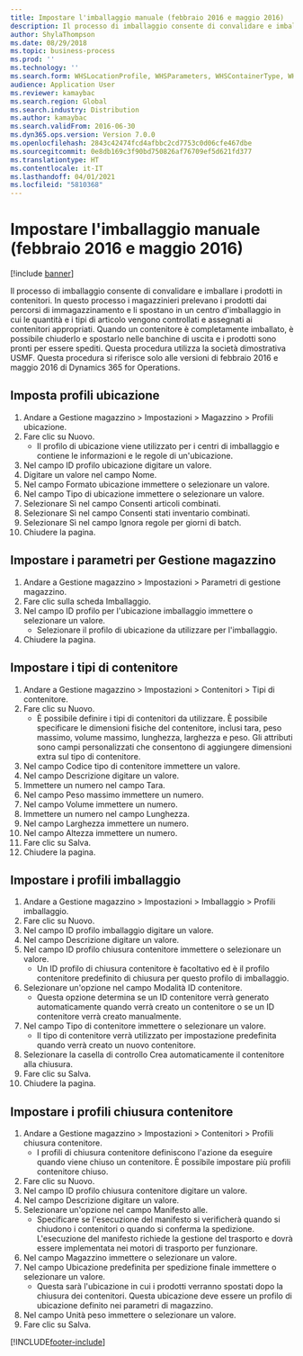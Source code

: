 ```yaml
---
title: Impostare l'imballaggio manuale (febbraio 2016 e maggio 2016)
description: Il processo di imballaggio consente di convalidare e imballare i prodotti in contenitori.
author: ShylaThompson
ms.date: 08/29/2018
ms.topic: business-process
ms.prod: ''
ms.technology: ''
ms.search.form: WHSLocationProfile, WHSParameters, WHSContainerType, WHSPackProfile, WHSCloseContainerProfile, InventLocationIdLookup, UnitOfMeasureLookup
audience: Application User
ms.reviewer: kamaybac
ms.search.region: Global
ms.search.industry: Distribution
ms.author: kamaybac
ms.search.validFrom: 2016-06-30
ms.dyn365.ops.version: Version 7.0.0
ms.openlocfilehash: 2843c42474fcd4afbbc2cd7753c0d06cfe467dbe
ms.sourcegitcommit: 0e8db169c3f90bd750826af76709ef5d621fd377
ms.translationtype: HT
ms.contentlocale: it-IT
ms.lasthandoff: 04/01/2021
ms.locfileid: "5810368"
---
```

# <a name="set-up-manual-packing-february-2016--may-2016"></a>Impostare l'imballaggio manuale (febbraio 2016 e maggio 2016)

[!include [banner](../../includes/banner.md)]

Il processo di imballaggio consente di convalidare e imballare i prodotti in contenitori. In questo processo i magazzinieri prelevano i prodotti dai percorsi di immagazzinamento e li spostano in un centro d'imballaggio in cui le quantità e i tipi di articolo vengono controllati e assegnati ai contenitori appropriati. Quando un contenitore è completamente imballato, è possibile chiuderlo e spostarlo nelle banchine di uscita e i prodotti sono pronti per essere spediti. Questa procedura utilizza la società dimostrativa USMF. Questa procedura si riferisce solo alle versioni di febbraio 2016 e maggio 2016 di Dynamics 365 for Operations.


## <a name="set-up-location-profiles"></a>Imposta profili ubicazione
1. Andare a Gestione magazzino > Impostazioni > Magazzino > Profili ubicazione.
2. Fare clic su Nuovo.
    * Il profilo di ubicazione viene utilizzato per i centri di imballaggio e contiene le informazioni e le regole di un'ubicazione.  
3. Nel campo ID profilo ubicazione digitare un valore.
4. Digitare un valore nel campo Nome.
5. Nel campo Formato ubicazione immettere o selezionare un valore.
6. Nel campo Tipo di ubicazione immettere o selezionare un valore.
7. Selezionare Sì nel campo Consenti articoli combinati.
8. Selezionare Sì nel campo Consenti stati inventario combinati.
9. Selezionare Sì nel campo Ignora regole per giorni di batch.
10. Chiudere la pagina.

## <a name="set-up-warehouse-management-parameters"></a>Impostare i parametri per Gestione magazzino 
1. Andare a Gestione magazzino > Impostazioni > Parametri di gestione magazzino.
2. Fare clic sulla scheda Imballaggio.
3. Nel campo ID profilo per l'ubicazione imballaggio immettere o selezionare un valore.
    * Selezionare il profilo di ubicazione da utilizzare per l'imballaggio.  
4. Chiudere la pagina.

## <a name="set-up-container-types"></a>Impostare i tipi di contenitore
1. Andare a Gestione magazzino > Impostazioni > Contenitori > Tipi di contenitore.
2. Fare clic su Nuovo.
    * È possibile definire i tipi di contenitori da utilizzare. È possibile specificare le dimensioni fisiche del contenitore, inclusi tara, peso massimo, volume massimo, lunghezza, larghezza e peso.  Gli attributi sono campi personalizzati che consentono di aggiungere dimensioni extra sul tipo di contenitore.     
3. Nel campo Codice tipo di contenitore immettere un valore.
4. Nel campo Descrizione digitare un valore.
5. Immettere un numero nel campo Tara.
6. Nel campo Peso massimo immettere un numero.
7. Nel campo Volume immettere un numero.
8. Immettere un numero nel campo Lunghezza.
9. Nel campo Larghezza immettere un numero.
10. Nel campo Altezza immettere un numero.
11. Fare clic su Salva.
12. Chiudere la pagina.

## <a name="set-up-packing-profiles"></a>Impostare i profili imballaggio
1. Andare a Gestione magazzino > Impostazioni > Imballaggio > Profili imballaggio.
2. Fare clic su Nuovo.
3. Nel campo ID profilo imballaggio digitare un valore.
4. Nel campo Descrizione digitare un valore.
5. Nel campo ID profilo chiusura contenitore immettere o selezionare un valore.
    * Un ID profilo di chiusura contenitore è facoltativo ed è il profilo contenitore predefinito di chiusura per questo profilo di imballaggio.  
6. Selezionare un'opzione nel campo Modalità ID contenitore.
    * Questa opzione determina se un ID contenitore verrà generato automaticamente quando verrà creato un contenitore o se un ID contenitore verrà creato manualmente.  
7. Nel campo Tipo di contenitore immettere o selezionare un valore.
    * Il tipo di contenitore verrà utilizzato per impostazione predefinita quando verrà creato un nuovo contenitore.  
8. Selezionare la casella di controllo Crea automaticamente il contenitore alla chiusura.
9. Fare clic su Salva.
10. Chiudere la pagina.

## <a name="set-up-container-closing-profiles"></a>Impostare i profili chiusura contenitore
1. Andare a Gestione magazzino > Impostazioni > Contenitori > Profili chiusura contenitore.
    * I profili di chiusura contenitore definiscono l'azione da eseguire quando viene chiuso un contenitore. È possibile impostare più profili contenitore chiuso.       
2. Fare clic su Nuovo.
3. Nel campo ID profilo chiusura contenitore digitare un valore.
4. Nel campo Descrizione digitare un valore.
5. Selezionare un'opzione nel campo Manifesto alle.
    * Specificare se l'esecuzione del manifesto si verificherà quando si chiudono i contenitori o quando si conferma la spedizione. L'esecuzione del manifesto richiede la gestione del trasporto e dovrà essere implementata nei motori di trasporto per funzionare.  
6. Nel campo Magazzino immettere o selezionare un valore.
7. Nel campo Ubicazione predefinita per spedizione finale immettere o selezionare un valore.
    * Questa sarà l'ubicazione in cui i prodotti verranno spostati dopo la chiusura dei contenitori. Questa ubicazione deve essere un profilo di ubicazione definito nei parametri di magazzino.  
8. Nel campo Unità peso immettere o selezionare un valore.
9. Fare clic su Salva.



[!INCLUDE[footer-include](../../../includes/footer-banner.md)]